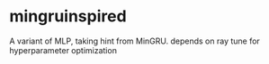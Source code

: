 # mingruinspired
A variant of MLP, taking hint from MinGRU.
depends on ray tune for hyperparameter optimization
